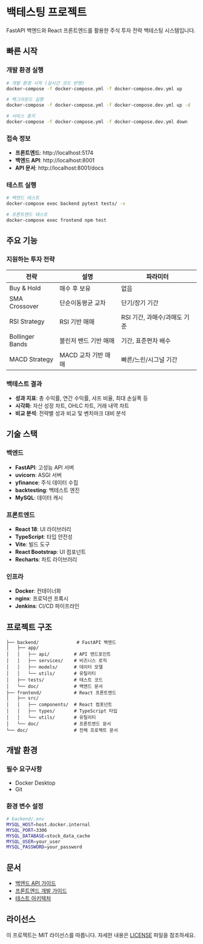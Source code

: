 # 백테스팅 프로젝트

FastAPI 백엔드와 React 프론트엔드를 활용한 주식 투자 전략 백테스팅 시스템입니다.

## 빠른 시작

### 개발 환경 실행
```bash
# 개발 환경 시작 (실시간 코드 반영)
docker-compose -f docker-compose.yml -f docker-compose.dev.yml up

# 백그라운드 실행
docker-compose -f docker-compose.yml -f docker-compose.dev.yml up -d

# 서비스 중지
docker-compose -f docker-compose.yml -f docker-compose.dev.yml down
```

### 접속 정보
- **프론트엔드**: http://localhost:5174
- **백엔드 API**: http://localhost:8001
- **API 문서**: http://localhost:8001/docs

### 테스트 실행
```bash
# 백엔드 테스트
docker-compose exec backend pytest tests/ -v

# 프론트엔드 테스트
docker-compose exec frontend npm test
```

## 주요 기능

### 지원하는 투자 전략
| 전략 | 설명 | 파라미터 |
|------|------|----------|
| Buy & Hold | 매수 후 보유 | 없음 |
| SMA Crossover | 단순이동평균 교차 | 단기/장기 기간 |
| RSI Strategy | RSI 기반 매매 | RSI 기간, 과매수/과매도 기준 |
| Bollinger Bands | 볼린저 밴드 기반 매매 | 기간, 표준편차 배수 |
| MACD Strategy | MACD 교차 기반 매매 | 빠른/느린/시그널 기간 |

### 백테스트 결과
- **성과 지표**: 총 수익률, 연간 수익률, 샤프 비율, 최대 손실폭 등
- **시각화**: 자산 성장 차트, OHLC 차트, 거래 내역 차트
- **비교 분석**: 전략별 성과 비교 및 벤치마크 대비 분석

## 기술 스택

### 백엔드
- **FastAPI**: 고성능 API 서버
- **uvicorn**: ASGI 서버
- **yfinance**: 주식 데이터 수집
- **backtesting**: 백테스트 엔진
- **MySQL**: 데이터 캐시

### 프론트엔드
- **React 18**: UI 라이브러리
- **TypeScript**: 타입 안전성
- **Vite**: 빌드 도구
- **React Bootstrap**: UI 컴포넌트
- **Recharts**: 차트 라이브러리

### 인프라
- **Docker**: 컨테이너화
- **nginx**: 프로덕션 프록시
- **Jenkins**: CI/CD 파이프라인

## 프로젝트 구조

```
├── backend/              # FastAPI 백엔드
│   ├── app/
│   │   ├── api/         # API 엔드포인트
│   │   ├── services/    # 비즈니스 로직
│   │   ├── models/      # 데이터 모델
│   │   └── utils/       # 유틸리티
│   ├── tests/           # 테스트 코드
│   └── doc/             # 백엔드 문서
├── frontend/            # React 프론트엔드
│   ├── src/
│   │   ├── components/  # React 컴포넌트
│   │   ├── types/       # TypeScript 타입
│   │   └── utils/       # 유틸리티
│   └── doc/             # 프론트엔드 문서
└── doc/                 # 전체 프로젝트 문서
```

## 개발 환경

### 필수 요구사항
- Docker Desktop
- Git

### 환경 변수 설정
```bash
# backend/.env
MYSQL_HOST=host.docker.internal
MYSQL_PORT=3306
MYSQL_DATABASE=stock_data_cache
MYSQL_USER=your_user
MYSQL_PASSWORD=your_password
```

## 문서

- [백엔드 API 가이드](backend/doc/api.md)
- [프론트엔드 개발 가이드](frontend/doc/README.md)
- [테스트 아키텍처](backend/doc/TEST_ARCHITECTURE.md)

## 라이선스

이 프로젝트는 MIT 라이선스를 따릅니다. 자세한 내용은 [LICENSE](LICENSE) 파일을 참조하세요.